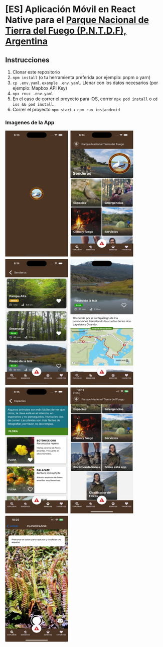 # [ES] Aplicación Móvil en React Native para el [Parque Nacional de Tierra del Fuego (P.N.T.D.F), Argentina](https://www.argentina.gob.ar/interior/ambiente/parquesnacionales/tierradelfuego)

## Instrucciones
1. Clonar este repositorio
2. `npm install` (o tu herramienta preferida por ejemplo: pnpm o yarn)
3. `cp .env.yaml.example .env.yaml`. Llenar con los datos necesarios (por ejemplo: Mapbox API Key)
4. `npx rnuc .env.yaml`
5. En el caso de correr el proyecto para iOS, correr `npx pod install` o `cd ios && pod install`.
6. Correr el proyecto `npm start` + `npm run ios|android`

### Imagenes de la App

<div style="display: flex; gap: 8px; flex-wrap: wrap;">
<img src="https://github.com/abrigoni/PNTDF-App-Thesis/blob/main/demo/0_launch.png?raw=true" height="400" width="200"/>

<img src="https://github.com/abrigoni/PNTDF-App-Thesis/blob/main/demo/1_home.png?raw=true" height="400" width="200"/>

<img src="https://github.com/abrigoni/PNTDF-App-Thesis/blob/main/demo/2_senderos.png?raw=true" height="400" width="200"/>

<img src="https://github.com/abrigoni/PNTDF-App-Thesis/blob/main/demo/3_Sendero_Mapa.png?raw=true" height="400" width="200"/>

<img src="https://github.com/abrigoni/PNTDF-App-Thesis/blob/main/demo/4_Especies.png?raw=true" height="400" width="200"/>

<img src="https://github.com/abrigoni/PNTDF-App-Thesis/blob/main/demo/10_pantalla_menu_clasificador.PNG?raw=true" height="400" width="200"/>

<img src="https://github.com/abrigoni/PNTDF-App-Thesis/blob/main/demo/11_clasificador.jpeg?raw=true" height="400" width="200"/>


</div>
